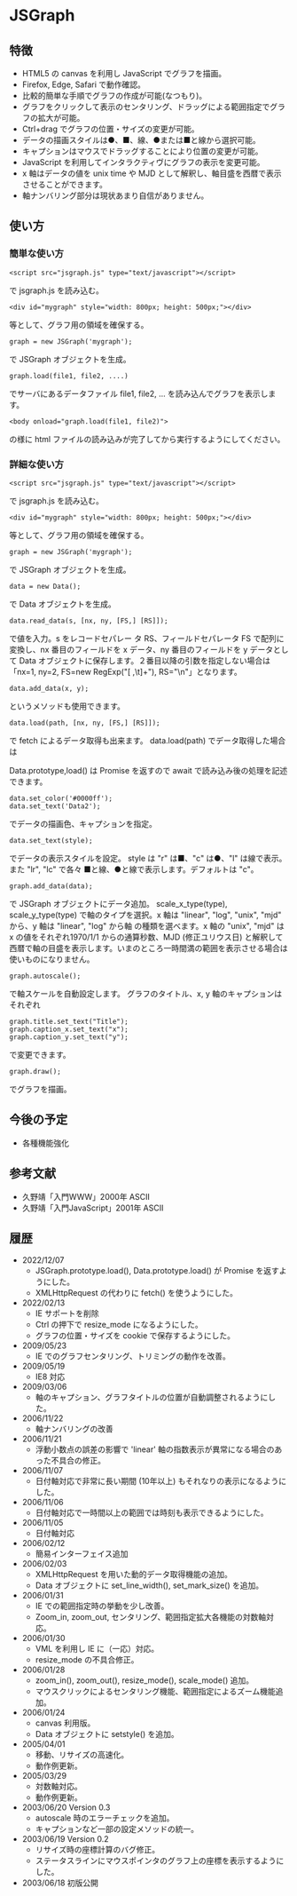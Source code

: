 # JSGraph

## 特徴

- HTML5 の canvas を利用し JavaScript でグラフを描画。
- Firefox, Edge, Safari で動作確認。
- 比較的簡単な手順でグラフの作成が可能(なつもり)。
- グラフをクリックして表示のセンタリング、ドラッグによる範囲指定でグラフの拡大が可能。
- Ctrl+drag でグラフの位置・サイズの変更が可能。
- データの描画スタイルは●、■、線、●または■と線から選択可能。
- キャプションはマウスでドラッグすることにより位置の変更が可能。
- JavaScript を利用してインタラクティヴにグラフの表示を変更可能。
- x 軸はデータの値を unix time や MJD として解釈し、軸目盛を西暦で表示させることができます。
- 軸ナンバリング部分は現状あまり自信がありません。

## 使い方
### 簡単な使い方

	<script src="jsgraph.js" type="text/javascript"></script>
で jsgraph.js を読み込む。

	<div id="mygraph" style="width: 800px; height: 500px;"></div>
等として、グラフ用の領域を確保する。

	graph = new JSGraph('mygraph');
で JSGraph オブジェクトを生成。

	graph.load(file1, file2, ....)
でサーバにあるデータファイル file1, file2, ... を読み込んでグラフを表示します。

    <body onload="graph.load(file1, file2)">
の様に html ファイルの読み込みが完了してから実行するようにしてください。

### 詳細な使い方

	<script src="jsgraph.js" type="text/javascript"></script>
で jsgraph.js を読み込む。

	<div id="mygraph" style="width: 800px; height: 500px;"></div>
等として、グラフ用の領域を確保する。

	graph = new JSGraph('mygraph');
で JSGraph オブジェクトを生成。

	data = new Data();
で Data オブジェクトを生成。

	data.read_data(s, [nx, ny, [FS,] [RS]]);
で値を入力。s をレコードセパレー タ RS、フィールドセパレータ FS で配列に変換し、nx 番目のフィールドを x データ、ny 番目のフィールドを y データとして Data オブジェクトに保存します。２番目以降の引数を指定しない場合は 「nx=1, ny=2, FS=new RegExp("[ ,\t]+"), RS="\n"」となります。

	data.add_data(x, y);
というメソッドも使用できます。

	data.load(path, [nx, ny, [FS,] [RS]]);
で fetch によるデータ取得も出来ます。 data.load(path) でデータ取得した場合は

Data.prototype,load() は Promise  を返すので await で読み込み後の処理を記述できます。

	data.set_color('#0000ff');
	data.set_text('Data2');
でデータの描画色、キャプションを指定。

	data.set_text(style);
でデータの表示スタイルを設定。
style は "r" は■、"c" は●、"l" は線で表示。また "lr", "lc" で各々 ■と線、●と線で表示します。デフォルトは "c"。

	graph.add_data(data);
で JSGraph オブジェクトにデータ追加。
scale_x_type(type), scale_y_type(type) で軸のタイプを選択。x 軸は "linear", "log", "unix", "mjd" から、y 軸は "linear", "log" から軸 の種類を選べます。x 軸の "unix", "mjd" は x の値をそれぞれ1970/1/1 からの通算秒数、MJD (修正ユリウス日) と解釈して西暦で軸の目盛を表示します。いまのところ一時間満の範囲を表示させる場合は使いものになりません。

	graph.autoscale();
で軸スケールを自動設定します。
グラフのタイトル、x, y 軸のキャプションはそれぞれ

	graph.title.set_text("Title");
	graph.caption_x.set_text("x");
	graph.caption_y.set_text("y");
で変更できます。

	graph.draw();
でグラフを描画。

## 今後の予定

- 各種機能強化

## 参考文献

- 久野靖「入門WWW」2000年 ASCII
- 久野靖「入門JavaScript」2001年 ASCII

## 履歴

- 2022/12/07
	- JSGraph.prototype.load(), Data.prototype.load() が Promise を返すようにした。
	- XMLHttpRequest の代わりに fetch() を使うようにした。
- 2022/02/13
	- IE サポートを削除
	- Ctrl の押下で resize_mode になるようにした。
	- グラフの位置・サイズを cookie で保存するようにした。
- 2009/05/23
	- IE でのグラフセンタリング、トリミングの動作を改善。
- 2009/05/19
	- IE8 対応
- 2009/03/06
	- 軸のキャプション、グラフタイトルの位置が自動調整されるようにした。
- 2006/11/22
	- 軸ナンバリングの改善
- 2006/11/21
	- 浮動小数点の誤差の影響で 'linear' 軸の指数表示が異常になる場合のあった不具合の修正。
- 2006/11/07
	- 日付軸対応で非常に長い期間 (10年以上) もそれなりの表示になるようにした。
- 2006/11/06
	- 日付軸対応で一時間以上の範囲では時刻も表示できるようにした。
- 2006/11/05
	- 日付軸対応
- 2006/02/12
	- 簡易インターフェイス追加
- 2006/02/03
	- XMLHttpRequest を用いた動的データ取得機能の追加。
	- Data オブジェクトに set_line_width(), set_mark_size() を追加。
- 2006/01/31
	- IE での範囲指定時の挙動を少し改善。
	- Zoom_in, zoom_out, センタリング、範囲指定拡大各機能の対数軸対応。
- 2006/01/30
	- VML を利用し IE に（一応）対応。
	- resize_mode の不具合修正。
- 2006/01/28
	- zoom_in(), zoom_out(), resize_mode(), scale_mode() 追加。
	- マウスクリックによるセンタリング機能、範囲指定によるズーム機能追加。
- 2006/01/24
	- canvas 利用版。
	- Data オブジェクトに setstyle() を追加。
- 2005/04/01
	- 移動、リサイズの高速化。
	- 動作例更新。
- 2005/03/29
	- 対数軸対応。
	- 動作例更新。
- 2003/06/20 Version 0.3
	- autoscale 時のエラーチェックを追加。
	- キャプションなど一部の設定メソッドの統一。
- 2003/06/19 Version 0.2
	- リサイズ時の座標計算のバグ修正。
	- ステータスラインにマウスポインタのグラフ上の座標を表示するようにした。
- 2003/06/18 初版公開
